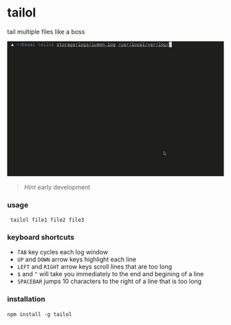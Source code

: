 tailol
========
tail multiple files like a boss

![](media/tailol4.gif)

> *Hint* early development

###  usage
```
 tailol file1 file2 file3
```
### keyboard shortcuts 

* `TAB` key cycles each log window
* `UP` and `DOWN` arrow keys highlight each line
* `LEFT` and `RIGHT` arrow keys scroll lines that are too long
* `$` and `^` will take you immediately to the end and begining of a line
* `SPACEBAR` jumps 10 characters to the right of a line that is too long 

### installation

```
npm install -g tailol
```
